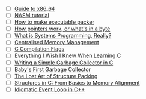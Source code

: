 - [ ] [Guide to x86_64](https://web.stanford.edu/class/archive/cs/cs107/cs107.1206/guide/x86-64.html)
- [ ] [NASM tutorial](https://cs.lmu.edu/~ray/notes/nasmtutorial/)
- [ ] [How to make executable packer](https://fasterthanli.me/series/making-our-own-executable-packer)
- [ ] [How pointers work, or what's in a byte](https://www.ralfj.de/blog/2018/07/24/pointers-and-bytes.html)
- [ ] [What is Systems Programming, Really?](https://willcrichton.net/notes/systems-programming/)
- [ ] [Centralised Memory Management](https://sasluca.github.io/cmm.html)
- [ ] [C Compilation Flags](https://nullprogram.com/blog/2023/04/29/)
- [ ] [Everything I Wish I Knew When Learning C](https://tmewett.com/c-tips/)
- [ ] [Writing a Simple Garbage Collector in C](https://maplant.com/gc.html)
- [ ] [Baby's First Garbage Collector](https://journal.stuffwithstuff.com/2013/12/08/babys-first-garbage-collector/)
- [ ] [The Lost Art of Structure Packing](http://www.catb.org/esr/structure-packing/)
- [ ] [Structures in C: From Basics to Memory Alignment](https://abstractexpr.com/2023/06/29/structures-in-c-from-basics-to-memory-alignment/)
- [ ] [Idiomatic Event Loop in C++](https://habr.com/en/articles/665730/)
